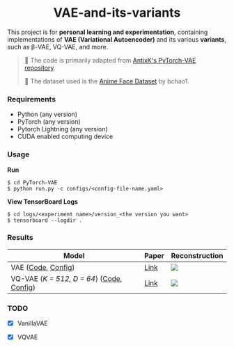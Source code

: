 <h1 align="center">
  <b>VAE-and-its-variants</b><br>
</h1>




This project is for **personal learning and experimentation**, containing implementations of **VAE (Variational Autoencoder)** and its various **variants**, such as β-VAE, VQ-VAE, and more.

> 🔗 The code is primarily adapted from [AntixK's PyTorch-VAE repository](https://github.com/AntixK/PyTorch-VAE/tree/master).
>
> 🎨 The dataset used is the [Anime Face Dataset](https://github.com/bchao1/Anime-Face-Dataset) by bchao1.



### Requirements

- Python (any version)
- PyTorch (any version)
- Pytorch Lightning  (any version)
- CUDA enabled computing device



### Usage

**Run**

```
$ cd PyTorch-VAE
$ python run.py -c configs/<config-file-name.yaml>
```

**View TensorBoard Logs**

```
$ cd logs/<experiment name>/version_<the version you want>
$ tensorboard --logdir .
```



### Results

| Model                                                        | Paper                                    | Reconstruction |
| ------------------------------------------------------------ | ---------------------------------------- | -------------- |
| VAE ([Code][vae_code], [Config][vae_config])                 | [Link](https://arxiv.org/abs/1312.6114)  | ![][1]         |
| VQ-VAE (*K = 512, D = 64*) ([Code][vqvae_code], [Config][vqvae_config]) | [Link](https://arxiv.org/abs/1711.00937) | ![][2]         |

### TODO

- [x] VanillaVAE
- [x] VQVAE



[vae_code]: models/vanilla_vae.py
[vqvae_code]: models/vq_vae.py
[vae_config]: configs/vanilla_vae.yaml
[vqvae_config]: configs/vq_vae.yaml
[1]: images/recons_VanillaVAE_Epoch_99.png
[2]: images/recons_VQ_VAE_Epoch_4.png
